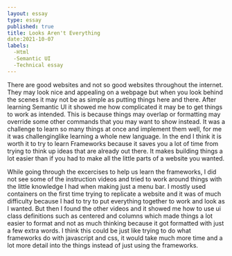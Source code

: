 ```yaml
---
layout: essay
type: essay
published: true
title: Looks Aren't Everything
date:2021-10-07
labels:
  -Html
  -Semantic UI
  -Technical essay
---
```

There are good websites and not so good websites throughout the internet. They may look nice and appealing on a webpage but when you look behind the scenes it may not be as simple
as putting things here and there. After learning Semantic UI it showed me how complicated it may be to get things to work as intended. This is because things may overlap or 
formatting may override some other commands that you may want to show instead. It was a challenge to learn so many things at once and implement them well, for me it was challenginglike learning a whole new language. In the end I think it is worth it to try to learn Frameworks because it saves you a lot of time from trying to think up ideas that are already out there. It makes building things a lot easier than if you had to make all the little parts of a website you wanted. 

While going through the excercises to help us learn the frameworks, I did not see some of the instruction videos and tried to work around things with the little knowledge I had 
when making just a menu bar. I mostly used containers on the first time trying to replicate a website and it was of much difficulty because I had to try to put everything together
to work and look as I wanted. But then I found the other videos and it showed me how to use ui class definitions such as centered and columns which made things a lot easier to 
format and not as much thinking because it got formatted with just a few extra words. I think this could be just like trying to do what frameworks do with javascript and css, it would take much more time and a lot more detail into the things instead  of just using the frameworks. 

